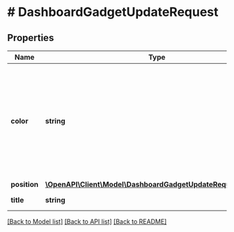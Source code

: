 # # DashboardGadgetUpdateRequest

## Properties

Name | Type | Description | Notes
------------ | ------------- | ------------- | -------------
**color** | **string** | The color of the gadget. Should be one of &#x60;blue&#x60;, &#x60;red&#x60;, &#x60;yellow&#x60;, &#x60;green&#x60;, &#x60;cyan&#x60;, &#x60;purple&#x60;, &#x60;gray&#x60;, or &#x60;white&#x60;. | [optional]
**position** | [**\OpenAPI\Client\Model\DashboardGadgetUpdateRequestPosition**](DashboardGadgetUpdateRequestPosition.md) |  | [optional]
**title** | **string** | The title of the gadget. | [optional]

[[Back to Model list]](../../README.md#models) [[Back to API list]](../../README.md#endpoints) [[Back to README]](../../README.md)
